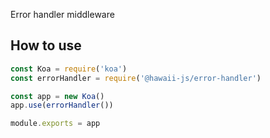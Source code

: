 Error handler middleware

## How to use
```javascript
const Koa = require('koa')
const errorHandler = require('@hawaii-js/error-handler')

const app = new Koa()
app.use(errorHandler())

module.exports = app
```
